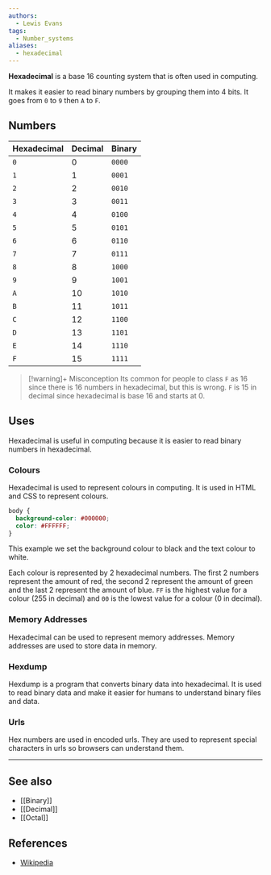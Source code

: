 ```yaml
---
authors:
  - Lewis Evans
tags:
  - Number_systems
aliases:
  - hexadecimal
---
```

**Hexadecimal** is a base 16 counting system that is often used in computing.

It makes it easier to read binary numbers by grouping them into 4 bits. It goes from `0` to `9` then `A` to `F`.

## Numbers

| Hexadecimal | Decimal | Binary |
| ----------- | ------- | ------ |
| `0`         | 0       | `0000` |
| `1`         | 1       | `0001` |
| `2`         | 2       | `0010` |
| `3`         | 3       | `0011` |
| `4`         | 4       | `0100` |
| `5`         | 5       | `0101` |
| `6`         | 6       | `0110` |
| `7`         | 7       | `0111` |
| `8`         | 8       | `1000` |
| `9`         | 9       | `1001` |
| `A`         | 10      | `1010` |
| `B`         | 11      | `1011` |
| `C`         | 12      | `1100` |
| `D`         | 13      | `1101` |
| `E`         | 14      | `1110` |
| `F`         | 15      | `1111` |

> [!warning]+ Misconception
> Its common for people to class `F` as 16 since there is 16 numbers in hexadecimal, but this is wrong. `F` is 15 in decimal since hexadecimal is base 16 and starts at 0.

## Uses

Hexadecimal is useful in computing because it is easier to read binary numbers in hexadecimal.

### Colours

Hexadecimal is used to represent colours in computing. It is used in HTML and CSS to represent colours.

```css 
body {
  background-color: #000000;
  color: #FFFFFF;
}
```

This example we set the background colour to black and the text colour to white.

Each colour is represented by 2 hexadecimal numbers. The first 2 numbers represent the amount of red, the second 2 represent the amount of green and the last 2 represent the amount of blue. `FF` is the highest value for a colour (255 in decimal) and `00` is the lowest value for a colour (0 in decimal).

### Memory Addresses

Hexadecimal can be used to represent memory addresses. Memory addresses are used to store data in memory.

### Hexdump

Hexdump is a program that converts binary data into hexadecimal. It is used to read binary data and make it easier for humans to understand binary files and data.

### Urls

Hex numbers are used in encoded urls. They are used to represent special characters in urls so browsers can understand them.

---
## See also

- [[Binary]]
- [[Decimal]]
- [[Octal]]

## References
- [Wikipedia](https://en.wikipedia.org/wiki/Hexadecimal)